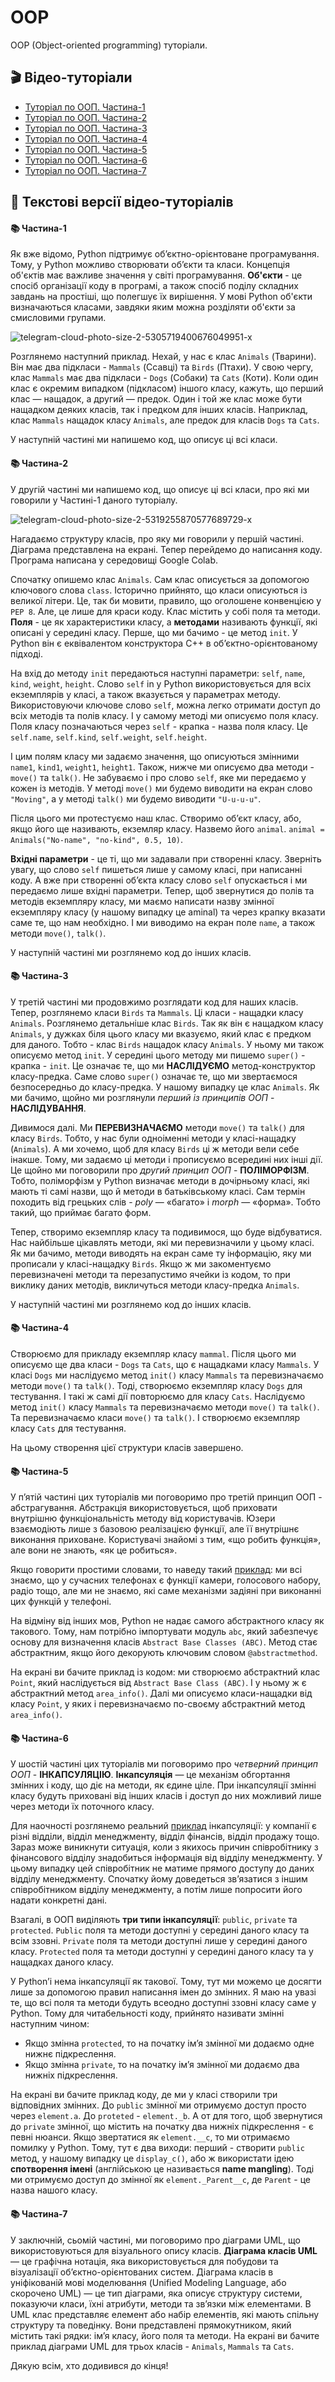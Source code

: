 # OOP
OOP (Object-oriented programming) туторіали.

## 🎬 Відео-туторіали
* [Туторіал по ООП. Частина-1](https://www.tiktok.com/@learn.ai.python/video/7185242001275686149?lang=uk-UA)
* [Туторіал по ООП. Частина-2](https://www.tiktok.com/@learn.ai.python/video/7185973939942804742?lang=uk-UA)
* [Туторіал по ООП. Частина-3](https://www.tiktok.com/@learn.ai.python/video/7187085842781916422?lang=uk-UA)
* [Туторіал по ООП. Частина-4](https://www.tiktok.com/@learn.ai.python/video/7188216402422074630?lang=uk-UA)
* [Туторіал по ООП. Частина-5](https://www.tiktok.com/@learn.ai.python/video/7189288538859425030?lang=uk-UA)
* [Туторіал по ООП. Частина-6](https://www.tiktok.com/@learn.ai.python/video/7190416735315545349?lang=uk-UA)
* [Туторіал по ООП. Частина-7](https://www.tiktok.com/@learn.ai.python/video/7192681092447587590?lang=uk-UA)

## 📑 Текстові версії відео-туторіалів

#### 📚 Частина-1
Як вже відомо, Python підтримує обʼєктно-орієнтоване програмування. Тому, у Python можливо створювати обʼєкти та класи. Концепція об'єктів має важливе значення у світі програмування. **Об'єкти** - це спосіб організації коду в програмі, а також спосіб поділу складних завдань на простіші, що полегшує їх вирішення. У мові Python об'єкти визначаються класами, завдяки яким можна розділяти об'єкти за смисловими групами.

![telegram-cloud-photo-size-2-5305719400676049951-x](https://github.com/learn-ai-python/OOP_tutorials/assets/108177042/3ca78c35-3216-4dc7-ade3-9503d3c9445d)

Розглянемо наступний приклад. Нехай, у нас є клас ```Animals``` (Тварини). Він має два підкласи - ```Mammals``` (Ссавці) та ```Birds``` (Птахи). У свою чергу, клас ```Mammals``` має два підкласи - ```Dogs``` (Собаки) та ```Cats``` (Коти). Коли один клас є окремим випадком (підкласом) іншого класу, кажуть, що перший клас — нащадок, а другий — предок. Один і той же клас може бути нащадком деяких класів, так і предком для інших класів. Наприклад, клас ```Mammals``` нащадок класу ```Animals```, але предок для класів ```Dogs``` та ```Cats```. 

У наступній частині ми напишемо код, що описує ці всі класи.

#### 📚 Частина-2
У другій частині ми напишемо код, що описує ці всі класи, про які ми говорили у Частині-1 даного туторіалу.

![telegram-cloud-photo-size-2-5319255870577689729-x](https://github.com/learn-ai-python/OOP_tutorials/assets/108177042/13803baa-1935-485a-809d-cff9df90648c)

Нагадаємо структуру класів, про яку ми говорили у першій частині. Діаграма представлена на екрані. Тепер перейдемо до написання коду. Програма написана у середовищі Google Colab. 

Спочатку опишемо клас ```Animals```. Сам клас описується за допомогою ключового слова ```class```. Історично прийнято, що класи описуються із великої літери. Це, так би мовити, правило, що оголошене конвенцією у ```PEP 8```. Але, це лише для краси коду. Клас містить у собі поля та методи. **Поля** - це як характеристики класу, а **методами** називають функції, які описані у середині класу. Перше, що ми бачимо - це метод ```init```. У Python він є еквівалентом конструктора C++ в об’єктно-орієнтованому підході.

На вхід до методу ```init``` передаються наступні параметри: ```self```, ```name```, ```kind```, ```weight```, ```height```. Слово ```self``` in у Python використовується для всіх екземплярів у класі, а також вказується у параметрах методу. Використовуючи ключове слово ```self```, можна легко отримати доступ до всіх методів та полів класу. І у самому методі ми описуємо поля класу. Поля класу позначаються через ```self``` - крапка - назва поля класу. Це ```self.name```, ```self.kind```, ```self.weight```, ```self.height```.

І цим полям класу ми задаємо значення, що описуються змінними ```name1```, ```kind1```, ```weight1```, ```height1```. Також, нижче ми описуємо два методи - ```move()``` та ```talk()```. Не забуваємо і про слово ```self```, яке ми передаємо у кожен із методів. У методі ```move()``` ми будемо виводити на екран слово ```"Moving"```, а у методі ```talk()``` ми будемо виводити ```"U-u-u-u"```.

Після цього ми протестуємо наш клас. Створимо обʼєкт класу, або, якщо його ще називають, екземляр класу. Назвемо його ```animal```. ```animal = Animals("No-name", "no-kind", 0.5, 10)```.

**Вхідні параметри** - це ті, що ми задавали при створенні класу. Зверніть увагу, що слово ```self``` пишеться лише у самому класі, при написанні коду. А вже при створенні обʼєкта класу слово ```self``` опускається і ми передаємо лише вхідні параметри. Тепер, щоб звернутися до полів та методів екземпляру класу, ми маємо написати назву змінної екземпляру класу (у нашому випадку це aminal) та через крапку вказати саме те, що нам необхідно. І ми виводимо на екран поле ```name```, а також методи ```move()```, ```talk()```. 

У наступній частині ми розглянемо код до інших класів.

#### 📚 Частина-3
У третій частині ми продовжимо розглядати код для наших класів. Тепер, розглянемо класи ```Birds``` та ```Mammals```. Ці класи - нащадки класу ```Animals```. Розглянемо детальніше клас ```Birds```. Так як він є нащадком класу ```Animals```, у дужках біля цього класу ми вказуємо, який клас є предком для даного. Тобто - клас ```Birds``` нащадок класу ```Animals```. У ньому ми також описуємо метод ```init```. У середині цього методу ми пишемо ```super()``` - крапка - ```init```. Це означає те, що ми **НАСЛІДУЄМО** метод-конструктор класу-предка. Саме слово ```super()``` означає те, що ми звертаємося безпосередньо до класу-предка. У нашому випадку це клас ```Animals```. Як ми бачимо, щойно ми розглянули *перший із принципів ООП* - **НАСЛІДУВАННЯ**. 

Дивимося далі. Ми **ПЕРЕВИЗНАЧАЄМО** методи ```move()``` та ```talk()``` для класу ```Birds```. Тобто, у нас були одноіменні методи у класі-нащадку (```Animals```). А ми хочемо, щоб для класу ```Birds``` ці ж методи вели себе інакше. Тому, ми задаємо ці методи і прописуємо всередині них інші дії. Це щойно ми поговорили про *другий принцип ООП* - **ПОЛІМОРФІЗМ**. Тобто, поліморфізм у Python визначає методи в дочірньому класі, які мають ті самі назви, що й методи в батьківському класі. Сам термін походить від грецьких слів -  *poly* — «багато» і *morph* — «форма». Тобто такий, що приймає багато форм.

Тепер, створимо екземпляр класу та подивимося, що буде відбуватися. Нас найбільше цікавлять методи, які ми перевизначили у цьому класі. Як ми бачимо, методи виводять на екран саме ту інформацію, яку ми прописали у класі-нащадку ```Birds```. Якщо ж ми закоментуємо перевизначені методи та перезапустимо ячейки із кодом, то при виклику даних методів, викличуться методи класу-предка ```Animals```.

У наступній частині ми розглянемо код до інших класів.

#### 📚 Частина-4
Створюємо для прикладу екземпляр класу ```mammal```. Після цього ми описуємо ще два класи - ```Dogs``` та ```Cats```, що є нащадками класу ```Mammals```. У класі ```Dogs``` ми наслідуємо метод ```init()``` класу ```Mammals``` та перевизначаємо методи ```move()``` та ```talk()```. Тоді, створюємо екземпляр класу ```Dogs``` для тестування. І такі ж самі дії повторюємо для класу ```Cats```. Наслідуємо метод ```init()``` класу ```Mammals``` та перевизначаємо методи ```move()``` та ```talk()```. Та перевизначаємо класи ```move()``` та ```talk()```. І створюємо екземпляр класу ```Cats``` для тестування. 

На цьому створення цієї структури класів завершено. 

#### 📚 Частина-5
У пʼятій частині цих туторіалів ми поговоримо про третій принцип ООП - абстрагування. Абстракція використовується, щоб приховати внутрішню функціональність методу від користувачів. Юзери взаємодіють лише з базовою реалізацією функції, але її внутрішнє виконання приховане. Користувачі знайомі з тим, «що робить функція», але вони не знають, «як це робиться».

Якщо говорити простими словами, то наведу такий [приклад](https://www.javatpoint.com/abstraction-in-python): ми всі знаємо, що у сучасних телефонах є функції камери, голосового набору, радіо тощо, але ми не знаємо, які саме механізми задіяні при виконанні цих функцій у телефоні.

На відміну від інших мов, Python не надає самого абстрактного класу як такового. Тому, нам потрібно імпортувати модуль ```abc```, який забезпечує основу для визначення класів ```Abstract Base Classes (ABC)```. Метод стає абстрактним, якщо його декорують ключовим словом ```@abstractmethod```.

На екрані ви бачите приклад із кодом: ми створюємо абстрактний клас ```Point```, який наслідується від ```Abstract Base Class (ABC)```. І у ньому ж є абстрактний метод ```area_info()```. Далі ми описуємо класи-нащадки від класу ```Point```, у яких і перевизначаємо по-своєму абстрактний метод ```area_info()```.

#### 📚 Частина-6
У шостій частині цих туторіалів ми поговоримо про *четверний принцип ООП* - **ІНКАПСУЛЯЦІЮ**. **Інкапсуляція** — це механізм обгортання змінних і коду, що діє на методи, як єдине ціле. При інкапсуляції змінні класу будуть приховані від інших класів і доступ до них можливий лише через методи їх поточного класу. 

Для наочності розглянемо реальний [приклад](https://www.geeksforgeeks.org/encapsulation-in-python/) інкапсуляції: у компанії є різні відділи, відділ менеджменту, відділ фінансів, відділ продажу тощо. Зараз може виникнути ситуація, коли з якихось причин співробітнику з фінансового відділу знадобиться інформація від відділу менеджменту. У цьому випадку цей співробітник не матиме прямого доступу до даних відділу менеджменту. Спочатку йому доведеться зв’язатися з іншим співробітником відділу менеджменту, а потім лише попросити його надати конкретні дані.

Взагалі, в ООП виділяють **три типи інкапсуляції**: ```public```, ```private``` та ```protected```. ```Public``` поля та методи доступні у середині даного класу та всім ззовні. ```Private``` поля та методи доступні лише у середині даного класу. ```Protected``` поля та методи доступні у середині даного класу та у нащадках даного класу.

У Pythonʼі нема інкапсуляції як такової. Тому, тут ми можемо це досягти лише за допомогою правил написання імен до змінних. Я маю на увазі те, що всі поля та методи будуть всеодно доступні ззовні класу саме у Python. Тому для читабельності коду, прийнято називати змінні наступним чином:
* Якщо змінна ```protected```, то на початку імʼя змінної ми додаємо одне нижнє підкреслення.
* Якщо змінна ```private```, то на початку імʼя змінної ми додаємо два нижніх підкреслення.

На екрані ви бачите приклад коду, де ми у класі створили три відповідних змінних. До ```public``` змінної ми отримуємо доступ просто через ```element.a```. До ```proteted```  - ```element._b```. А от для того, щоб звернутися до ```private``` змінної, що містить на початку два нижніх підкреслення - є певні нюанси. Якщо звертатися як ```element.__c```, то ми отримаємо помилку у Python. Тому, тут є два виходи: перший - створити ```public``` метод, у нашому випадку це ```display_c()```, або ж використати ідею **спотворення імені** (англійською це називається **name mangling**). Тоді ми отримуємо доступ до змінної як ```element._Parent__c```, де ```Parent``` - це назва нашого класу.

#### 📚 Частина-7
У заключній, сьомій частині, ми поговоримо про діаграми UML, що використовуються для візуального опису класів. **Діаграма класів UML** — це графічна нотація, яка використовується для побудови та візуалізації об’єктно-орієнтованих систем. Діаграма класів в уніфікованій мові моделювання (Unified Modeling Language, або скорочено UML) — це тип діаграми, яка описує структуру системи, показуючи класи, їхні атрибути, методи та зв’язки між елементами. В UML клас представляє елемент або набір елементів, які мають спільну структуру та поведінку. Вони представлені прямокутником, який містить такі рядки: імʼя класу, його поля та методи. На екрані ви бачите приклад діаграми UML для трьох класів - ```Animals```, ```Mammals``` та ```Cats```.

Дякую всім, хто додивився до кінця!

